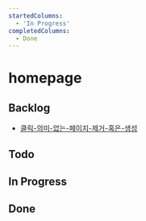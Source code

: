```yaml
---
startedColumns:
  - 'In Progress'
completedColumns:
  - Done
---
```


# homepage

## Backlog

- [클릭-의미-없는-페이지-제거-혹은-생성](tasks/클릭-의미-없는-페이지-제거-혹은-생성.md)

## Todo

## In Progress

## Done
